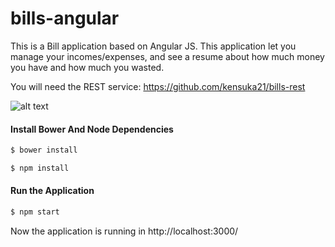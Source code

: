 # bills-angular
This is a Bill application based on Angular JS. This application let you manage your incomes/expenses, and see a resume
about how much money you have and how much you wasted.

You will need the REST service: https://github.com/kensuka21/bills-rest


![alt text](screenshots/demo.png "")


#### Install Bower And Node Dependencies
```sh
$ bower install

$ npm install
```

#### Run the Application
```sh
$ npm start
```
Now the application is running in http://localhost:3000/
